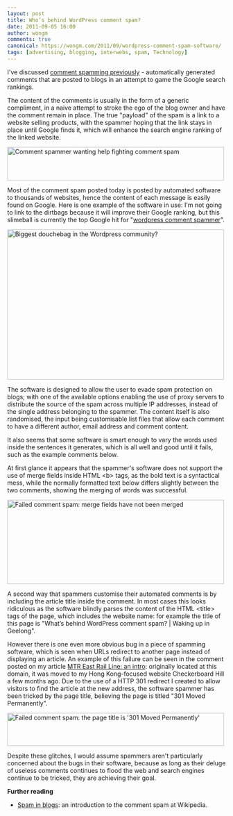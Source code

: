 ```yaml
---
layout: post
title: Who’s behind WordPress comment spam?
date: 2011-09-05 16:00
author: wongm
comments: true
canonical: https://wongm.com/2011/09/wordpress-comment-spam-software/
tags: [advertising, blogging, interwebs, spam, Technology]
---
```

I've discussed <a href="https://wongm.com/2011/02/comment-spammer-wanting-help-fighting-comment-spamming/" target="_blank">comment spamming previously</a> - automatically generated comments that are posted to blogs in an attempt to game the Google search rankings.

The content of the comments is usually in the form of a generic compliment, in a naive attempt to stroke the ego of the blog owner and have the comment remain in place. The true "payload" of the spam is a link to a website selling products, with the spammer hoping that the link stays in place until Google finds it, which will enhance the search engine ranking of the linked website.

<a href="http://www.flickr.com/photos/legoblock/5467375049/" title="Comment spammer wanting help fighting comment spam by legoblock, on Flickr"><img src="http://farm6.static.flickr.com/5134/5467375049_5b17e1af49.jpg" width="500" height="77" alt="Comment spammer wanting help fighting comment spam"></a>

Most of the comment spam posted today is posted by automated software to thousands of websites, hence the content of each message is easily found on Google. Here is one example of the software in use: I'm not going to link to the dirtbags because it will improve their Google ranking, but this slimeball is currently the top Google hit for "<a href="http://www.google.com.au/search?q=wordpress+comment+spammer" target="_blank">wordpress comment spammer</a>". 

<a href="http://www.flickr.com/photos/legoblock/6111305756/" title="Biggest douchebag in the Wordpress community? by legoblock, on Flickr"><img src="http://farm7.static.flickr.com/6064/6111305756_5d8bf3a819.jpg" width="500" height="346" alt="Biggest douchebag in the Wordpress community?"></a>

The software is designed to allow the user to evade spam protection on blogs; with one of the available options enabling the use of proxy servers to distribute the source of the spam across multiple IP addresses, instead of the single address belonging to the spammer. The content itself is also randomised, the input being customisable list files that allow each comment to have a different author, email address and comment content. 

It also seems that some software is smart enough to vary the words used inside the sentences it generates, which is all well and good until it fails, such as the example comments below.

At first glance it appears that the spammer's software does not support the use of merge fields inside HTML &lt;b&gt; tags, as the bold text is a syntactical mess, while the normally formatted text below differs slightly between the two comments, showing the merging of words was successful.

<a href="http://www.flickr.com/photos/legoblock/6110453895/" title="Failed comment spam: merge fields have not been merged by legoblock, on Flickr"><img src="http://farm7.static.flickr.com/6064/6110453895_a1aeacd254.jpg" width="500" height="194" alt="Failed comment spam: merge fields have not been merged"></a>

A second way that spammers customise their automated comments is by including the article title inside the comment. In most cases this looks ridiculous as the software blindly parses the content of the HTML &lt;title&gt; tags of the page, which includes the website name: for example the title of this page is "What’s behind WordPress comment spam? | Waking up in Geelong".

However there is one even more obvious bug in a piece of spamming software, which is seen when URLs redirect to another page instead of displaying an article. An example of this failure can be seen in the comment posted on my article <a href="https://wongm.com/2011/03/mtr-east-rail-line-an-intro/" target="_blank">MTR East Rail Line: an intro</a>: originally located at this domain, it was moved to my Hong Kong-focused website Checkerboard Hill a few months ago. Due to the use of a HTTP 301 redirect I created to allow visitors to find the article at the new address, the software spammer has been tricked by the page title, believing the page is titled "301 Moved Permanently".

<a href="http://www.flickr.com/photos/legoblock/6110454113/" title="Failed comment spam: the page title is '301 Moved Permanently' by legoblock, on Flickr"><img src="http://farm7.static.flickr.com/6083/6110454113_5cddd69a07.jpg" width="500" height="76" alt="Failed comment spam: the page title is '301 Moved Permanently'"></a>

Despite these glitches, I would assume spammers aren't particularly concerned about the bugs in their software, because as long as their deluge of useless comments continues to flood the web and search engines continue to be tricked, they are achieving their goal.

<strong>Further reading</strong>
<ul>
	<li><a href="http://en.wikipedia.org/wiki/Spam_in_blogs" target="_blank">Spam in blogs</a>: an introduction to the comment spam at Wikipedia.</li>
</ul>
